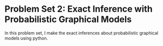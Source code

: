 # Problem Set 2: Exact Inference with Probabilistic Graphical Models 

In this problem set, I make the exact inferences about probabilistic graphical models using python.
